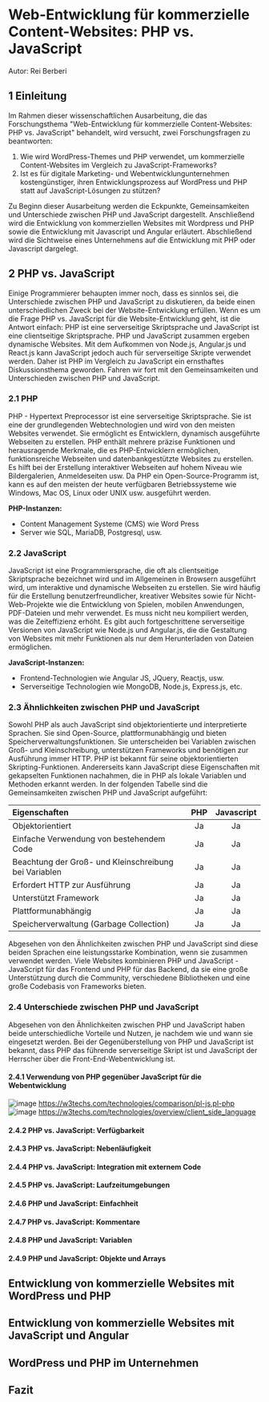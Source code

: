 # Web-Entwicklung für kommerzielle Content-Websites: PHP vs. JavaScript

Autor: Rei Berberi

## 1 Einleitung

Im Rahmen dieser wissenschaftlichen Ausarbeitung, die das Forschungsthema "Web-Entwicklung für kommerzielle Content-Websites: PHP vs. JavaScript" behandelt, wird versucht, zwei Forschungsfragen zu beantworten:

1.  Wie wird WordPress-Themes und PHP verwendet, um kommerzielle Content-Websites im Vergleich zu JavaScript-Frameworks?
2.  Ist es für digitale Marketing- und Webentwicklungunternehmen kostengünstiger, ihren Entwicklungsprozess auf WordPress und PHP statt auf JavaScript-Lösungen zu stützen?

Zu Beginn dieser Ausarbeitung werden die Eckpunkte, Gemeinsamkeiten und Unterschiede zwischen PHP und JavaScript dargestellt. Anschließend wird die Entwicklung von kommerziellen Websites mit Wordpress und PHP sowie die Entwicklung mit Javascript und Angular erläutert. Abschließend wird die Sichtweise eines Unternehmens auf die Entwicklung mit PHP oder Javascript dargelegt.

## 2 PHP vs. JavaScript

Einige Programmierer behaupten immer noch, dass es sinnlos sei, die Unterschiede zwischen PHP und JavaScript zu diskutieren, da beide einen unterschiedlichen Zweck bei der Website-Entwicklung erfüllen. Wenn es um die Frage PHP vs. JavaScript für die Website-Entwicklung geht, ist die Antwort einfach: PHP ist eine serverseitige Skriptsprache und JavaScript ist eine clientseitige Skriptsprache. PHP und JavaScript zusammen ergeben dynamische Websites. Mit dem Aufkommen von Node.js, Angular.js und React.js kann JavaScript jedoch auch für serverseitige Skripte verwendet werden. Daher ist PHP im Vergleich zu JavaScript ein ernsthaftes Diskussionsthema geworden. Fahren wir fort mit den Gemeinsamkeiten und Unterschieden zwischen PHP und JavaScript.

### 2.1 PHP

PHP - Hypertext Preprocessor ist eine serverseitige Skriptsprache. Sie ist eine der grundlegenden Webtechnologien und wird von den meisten Websites verwendet. Sie ermöglicht es Entwicklern, dynamisch ausgeführte Webseiten zu erstellen. PHP enthält mehrere präzise Funktionen und herausragende Merkmale, die es PHP-Entwicklern ermöglichen, funktionsreiche Webseiten und datenbankgestützte Websites zu erstellen. Es hilft bei der Erstellung interaktiver Webseiten auf hohem Niveau wie Bildergalerien, Anmeldeseiten usw. Da PHP ein Open-Source-Programm ist, kann es auf den meisten der heute verfügbaren Betriebssysteme wie Windows, Mac OS, Linux oder UNIX usw. ausgeführt werden.

**PHP-Instanzen:**

- Content Management Systeme (CMS) wie Word Press
- Server wie SQL, MariaDB, Postgresql, usw.

### 2.2 JavaScript

JavaScript ist eine Programmiersprache, die oft als clientseitige Skriptsprache bezeichnet wird und im Allgemeinen in Browsern ausgeführt wird, um interaktive und dynamische Webseiten zu erstellen. Sie wird häufig für die Erstellung benutzerfreundlicher, kreativer Websites sowie für Nicht-Web-Projekte wie die Entwicklung von Spielen, mobilen Anwendungen, PDF-Dateien und mehr verwendet. Es muss nicht neu kompiliert werden, was die Zeiteffizienz erhöht. Es gibt auch fortgeschrittene serverseitige Versionen von JavaScript wie Node.js und Angular.js, die die Gestaltung von Websites mit mehr Funktionen als nur dem Herunterladen von Dateien ermöglichen.

**JavaScript-Instanzen:**

- Frontend-Technologien wie Angular JS, JQuery, Reactjs, usw.
- Serverseitige Technologien wie MongoDB, Node.js, Express.js, etc.

### 2.3 Ähnlichkeiten zwischen PHP und JavaScript

Sowohl PHP als auch JavaScript sind objektorientierte und interpretierte Sprachen. Sie sind Open-Source, plattformunabhängig und bieten Speicherverwaltungsfunktionen. Sie unterscheiden bei Variablen zwischen Groß- und Kleinschreibung, unterstützen Frameworks und benötigen zur Ausführung immer HTTP. PHP ist bekannt für seine objektorientierten Skripting-Funktionen. Andererseits kann JavaScript diese Eigenschaften mit gekapselten Funktionen nachahmen, die in PHP als lokale Variablen und Methoden erkannt werden. In der folgenden Tabelle sind die Gemeinsamkeiten zwischen PHP und JavaScript aufgeführt:

| Eigenschaften                                         | PHP | Javascript |
| :---------------------------------------------------- | :-: | :--------: |
| Objektorientiert                                      | Ja  |     Ja     |
| Einfache Verwendung von bestehendem Code              | Ja  |     Ja     |
| Beachtung der Groß- und Kleinschreibung bei Variablen | Ja  |     Ja     |
| Erfordert HTTP zur Ausführung                         | Ja  |     Ja     |
| Unterstützt Framework                                 | Ja  |     Ja     |
| Plattformunabhängig                                   | Ja  |     Ja     |
| Speicherverwaltung (Garbage Collection)               | Ja  |     Ja     |

Abgesehen von den Ähnlichkeiten zwischen PHP und JavaScript sind diese beiden Sprachen eine leistungsstarke Kombination, wenn sie zusammen verwendet werden. Viele Websites kombinieren PHP und JavaScript - JavaScript für das Frontend und PHP für das Backend, da sie eine große Unterstützung durch die Community, verschiedene Bibliotheken und eine große Codebasis von Frameworks bieten.

### 2.4 Unterschiede zwischen PHP und JavaScript

Abgesehen von den Ähnlichkeiten zwischen PHP und JavaScript haben beide unterschiedliche Vorteile und Nutzen, je nachdem wie und wann sie eingesetzt werden. Bei der Gegenüberstellung von PHP und JavaScript ist bekannt, dass PHP das führende serverseitige Skript ist und JavaScript der Herrscher über die Front-End-Webentwicklung ist.

#### 2.4.1 Verwendung von PHP gegenüber JavaScript für die Webentwicklung

![image](https://user-images.githubusercontent.com/58107983/175786474-91d67c3c-45fa-4cbe-807c-bcb352ae5ba5.png)
https://w3techs.com/technologies/comparison/pl-js,pl-php
![image](https://user-images.githubusercontent.com/58107983/175786478-0e01aaf2-0459-4899-997f-d8f4c58a601d.png)
https://w3techs.com/technologies/overview/client_side_language

#### 2.4.2 PHP vs. JavaScript: Verfügbarkeit

#### 2.4.3 PHP vs. JavaScript: Nebenläufigkeit

#### 2.4.4 PHP vs. JavaScript: Integration mit externem Code

#### 2.4.5 PHP vs. JavaScript: Laufzeitumgebungen

#### 2.4.6 PHP und JavaScript: Einfachheit

#### 2.4.7 PHP vs. JavaScript: Kommentare

#### 2.4.8 PHP und JavaScript: Variablen

#### 2.4.9 PHP und JavaScript: Objekte und Arrays

## Entwicklung von kommerzielle Websites mit WordPress und PHP

## Entwicklung von kommerzielle Websites mit JavaScript und Angular

## WordPress und PHP im Unternehmen

## Fazit
